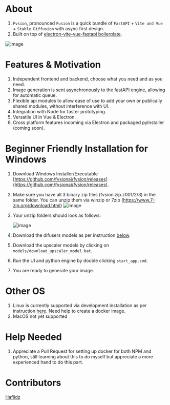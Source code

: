 # About

1. `Fvsion`, pronounced `Fusion` is a quick bundle of `FastAPI` + `Vite and Vue` + `Stable Diffusion` with async first design.
1. Built on top of [electron-vite-vue-fastapi boilerplate](https://github.com/Hafiidz/electron-vite-vue-fastapi).

![image](https://user-images.githubusercontent.com/3688500/195201878-45f72826-f784-41c7-b152-95da9f736724.png)

<!-- ![image](https://user-images.githubusercontent.com/3688500/195201501-6d08280a-7be0-4f89-9d52-54f95e7eb6b5.png) -->

# Features & Motivation

1. Independent frontend and backend, choose what you need and as you need.
1. Image generation is sent asynchronously to the fastAPI engine, allowing for automatic queue.
1. Flexible api modules to allow ease of use to add your own or publically shared modules, without interference with UI.
1. Integration with Node for faster prototyping.
1. Versatile UI in Vue & Electron.
1. Cross platform features incoming via Electron and packaged pyInstaller (coming soon).

# Beginner Friendly Installation for Windows

1. Download Windows Installer/Executable [https://github.com/fvsionai/fvsion/releases](https://github.com/fvsionai/fvsion/releases).
2. Make sure you have all 3 binary zip files (fvsion.zip.z001/2/3) in the same folder. You can unzip them via winzip or 7zip (https://www.7-zip.org/download.html)
   ![image](https://user-images.githubusercontent.com/3688500/195199551-6d589fb9-4e90-4e91-a62e-422caa50f84e.png)
3. Your unzip folders should look as follows:

   ![image](https://user-images.githubusercontent.com/3688500/195200461-af38918b-d682-4110-a39e-58416c718d55.png)

4. Download the difusers models as per instruction [below](https://github.com/fvsionai/fvsion/wiki/2.-Installation/_edit#diffusers-model-download).
5. Download the upscaler models by clicking on `models/download_upscaler_model.bat`.
6. Run the UI and python engine by double clicking `start_app.cmd`.
7. You are ready to generate your image.

# Other OS

1. Linux is currently supported via development installation as per instruction [here](https://github.com/fvsionai/fvsion/wiki/2.-Installation#development-installation). Need help to create a docker image.
1. MacOS not yet supported

# Help Needed

1. Appreciate a Pull Request for setting up docker for both NPM and python, still learning about this to do myself but appreciate a more experienced hand to do this part.

# Contributors

[Hafiidz](https://github.com/Hafiidz/)
